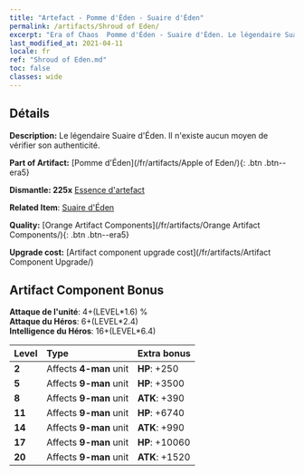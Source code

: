 ```yaml
---
title: "Artefact - Pomme d'Éden - Suaire d'Éden"
permalink: /artifacts/Shroud of Eden/
excerpt: "Era of Chaos  Pomme d'Éden - Suaire d'Éden. Le légendaire Suaire d'Éden. Il n'existe aucun moyen de vérifier son authenticité."
last_modified_at: 2021-04-11
locale: fr
ref: "Shroud of Eden.md"
toc: false
classes: wide
---
```




## Détails

 **Description:** Le légendaire Suaire d'Éden. Il n'existe aucun moyen de vérifier son authenticité.

 **Part of Artifact:** [Pomme d'Éden](/fr/artifacts/Apple of Eden/){: .btn .btn--era5}

 **Dismantle: 225x** [Essence d'artefact](/fr/Items/con_905/)

 **Related Item**: [Suaire d'Éden](/fr/Items/art_187/)

 **Quality:** [Orange Artifact Components](/fr/artifacts/Orange Artifact Components/){: .btn .btn--era5}

 **Upgrade cost:** [Artifact component upgrade cost](/fr/artifacts/Artifact Component Upgrade/)

## Artifact Component Bonus

  **Attaque de l'unité**: 4+(LEVEL\*1.6) %<br/>**Attaque du Héros**: 6+(LEVEL\*2.4)<br/>**Intelligence du Héros**: 16+(LEVEL\*6.4)

  |  Level  | Type |    Extra bonus  | 
  |:--------|:-----|:----------------| 
  | **2** | Affects **4-man** unit | **HP**: +250 | 
  | **5** | Affects **9-man** unit | **HP**: +3500 | 
  | **8** | Affects **9-man** unit | **ATK**: +390 | 
  | **11** | Affects **9-man** unit | **HP**: +6740 | 
  | **14** | Affects **9-man** unit | **ATK**: +990 | 
  | **17** | Affects **9-man** unit | **HP**: +10060 | 
  | **20** | Affects **9-man** unit | **ATK**: +1520 | 

